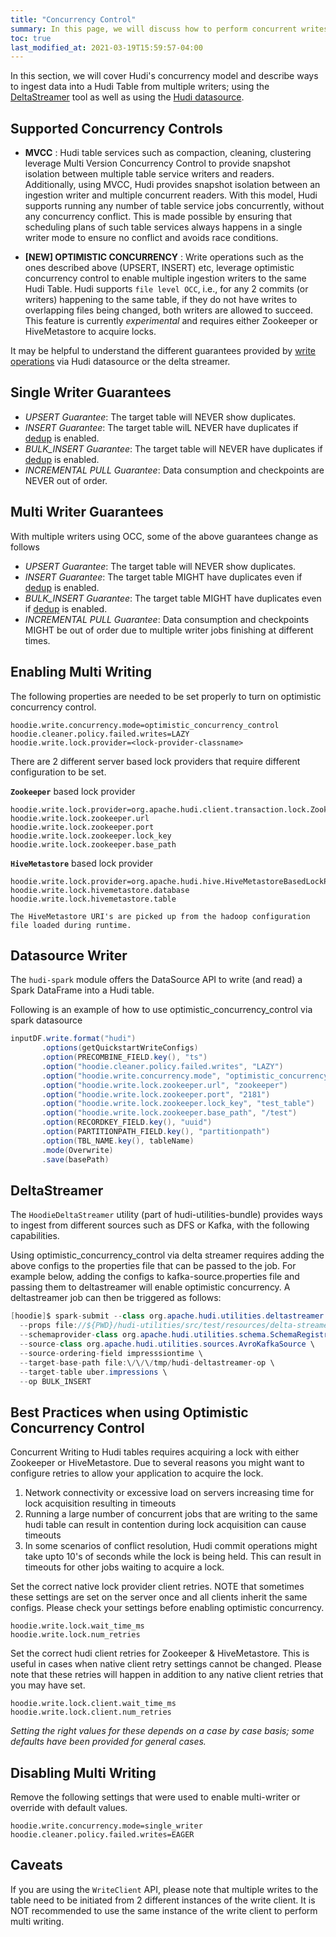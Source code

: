 ```yaml
---
title: "Concurrency Control"
summary: In this page, we will discuss how to perform concurrent writes to Hudi Tables.
toc: true
last_modified_at: 2021-03-19T15:59:57-04:00
---
```


In this section, we will cover Hudi's concurrency model and describe ways to ingest data into a Hudi Table from multiple writers; using the [DeltaStreamer](#deltastreamer) tool as well as 
using the [Hudi datasource](#datasource-writer).

## Supported Concurrency Controls

- **MVCC** : Hudi table services such as compaction, cleaning, clustering leverage Multi Version Concurrency Control to provide snapshot isolation
between multiple table service writers and readers. Additionally, using MVCC, Hudi provides snapshot isolation between an ingestion writer and multiple concurrent readers. 
  With this model, Hudi supports running any number of table service jobs concurrently, without any concurrency conflict. 
  This is made possible by ensuring that scheduling plans of such table services always happens in a single writer mode to ensure no conflict and avoids race conditions.

- **[NEW] OPTIMISTIC CONCURRENCY** : Write operations such as the ones described above (UPSERT, INSERT) etc, leverage optimistic concurrency control to enable multiple ingestion writers to
the same Hudi Table. Hudi supports `file level OCC`, i.e., for any 2 commits (or writers) happening to the same table, if they do not have writes to overlapping files being changed, both writers are allowed to succeed. 
  This feature is currently *experimental* and requires either Zookeeper or HiveMetastore to acquire locks.

It may be helpful to understand the different guarantees provided by [write operations](writing_data#write-operations) via Hudi datasource or the delta streamer.

## Single Writer Guarantees

 - *UPSERT Guarantee*: The target table will NEVER show duplicates.
 - *INSERT Guarantee*: The target table wilL NEVER have duplicates if [dedup](configurations#hoodiedatasourcewriteinsertdropduplicates) is enabled.
 - *BULK_INSERT Guarantee*: The target table will NEVER have duplicates if [dedup](configurations#hoodiedatasourcewriteinsertdropduplicates) is enabled.
 - *INCREMENTAL PULL Guarantee*: Data consumption and checkpoints are NEVER out of order.

## Multi Writer Guarantees

With multiple writers using OCC, some of the above guarantees change as follows

- *UPSERT Guarantee*: The target table will NEVER show duplicates.
- *INSERT Guarantee*: The target table MIGHT have duplicates even if [dedup](configurations#hoodiedatasourcewriteinsertdropduplicates) is enabled.
- *BULK_INSERT Guarantee*: The target table MIGHT have duplicates even if [dedup](configurations#hoodiedatasourcewriteinsertdropduplicates) is enabled.
- *INCREMENTAL PULL Guarantee*: Data consumption and checkpoints MIGHT be out of order due to multiple writer jobs finishing at different times.

## Enabling Multi Writing

The following properties are needed to be set properly to turn on optimistic concurrency control.

```
hoodie.write.concurrency.mode=optimistic_concurrency_control
hoodie.cleaner.policy.failed.writes=LAZY
hoodie.write.lock.provider=<lock-provider-classname>
```

There are 2 different server based lock providers that require different configuration to be set.

**`Zookeeper`** based lock provider

```
hoodie.write.lock.provider=org.apache.hudi.client.transaction.lock.ZookeeperBasedLockProvider
hoodie.write.lock.zookeeper.url
hoodie.write.lock.zookeeper.port
hoodie.write.lock.zookeeper.lock_key
hoodie.write.lock.zookeeper.base_path
```

**`HiveMetastore`** based lock provider

```
hoodie.write.lock.provider=org.apache.hudi.hive.HiveMetastoreBasedLockProvider
hoodie.write.lock.hivemetastore.database
hoodie.write.lock.hivemetastore.table
```

`The HiveMetastore URI's are picked up from the hadoop configuration file loaded during runtime.`

## Datasource Writer

The `hudi-spark` module offers the DataSource API to write (and read) a Spark DataFrame into a Hudi table.

Following is an example of how to use optimistic_concurrency_control via spark datasource

```java
inputDF.write.format("hudi")
       .options(getQuickstartWriteConfigs)
       .option(PRECOMBINE_FIELD.key(), "ts")
       .option("hoodie.cleaner.policy.failed.writes", "LAZY")
       .option("hoodie.write.concurrency.mode", "optimistic_concurrency_control")
       .option("hoodie.write.lock.zookeeper.url", "zookeeper")
       .option("hoodie.write.lock.zookeeper.port", "2181")
       .option("hoodie.write.lock.zookeeper.lock_key", "test_table")
       .option("hoodie.write.lock.zookeeper.base_path", "/test")
       .option(RECORDKEY_FIELD.key(), "uuid")
       .option(PARTITIONPATH_FIELD.key(), "partitionpath")
       .option(TBL_NAME.key(), tableName)
       .mode(Overwrite)
       .save(basePath)
```

## DeltaStreamer

The `HoodieDeltaStreamer` utility (part of hudi-utilities-bundle) provides ways to ingest from different sources such as DFS or Kafka, with the following capabilities.

Using optimistic_concurrency_control via delta streamer requires adding the above configs to the properties file that can be passed to the
job. For example below, adding the configs to kafka-source.properties file and passing them to deltastreamer will enable optimistic concurrency.
A deltastreamer job can then be triggered as follows:

```java
[hoodie]$ spark-submit --class org.apache.hudi.utilities.deltastreamer.HoodieDeltaStreamer `ls packaging/hudi-utilities-bundle/target/hudi-utilities-bundle-*.jar` \
  --props file://${PWD}/hudi-utilities/src/test/resources/delta-streamer-config/kafka-source.properties \
  --schemaprovider-class org.apache.hudi.utilities.schema.SchemaRegistryProvider \
  --source-class org.apache.hudi.utilities.sources.AvroKafkaSource \
  --source-ordering-field impresssiontime \
  --target-base-path file:\/\/\/tmp/hudi-deltastreamer-op \ 
  --target-table uber.impressions \
  --op BULK_INSERT
```

## Best Practices when using Optimistic Concurrency Control

Concurrent Writing to Hudi tables requires acquiring a lock with either Zookeeper or HiveMetastore. Due to several reasons you might want to configure retries to allow your application to acquire the lock. 
1. Network connectivity or excessive load on servers increasing time for lock acquisition resulting in timeouts
2. Running a large number of concurrent jobs that are writing to the same hudi table can result in contention during lock acquisition can cause timeouts
3. In some scenarios of conflict resolution, Hudi commit operations might take upto 10's of seconds while the lock is being held. This can result in timeouts for other jobs waiting to acquire a lock.

Set the correct native lock provider client retries. NOTE that sometimes these settings are set on the server once and all clients inherit the same configs. Please check your settings before enabling optimistic concurrency.
   
```
hoodie.write.lock.wait_time_ms
hoodie.write.lock.num_retries
```

Set the correct hudi client retries for Zookeeper & HiveMetastore. This is useful in cases when native client retry settings cannot be changed. Please note that these retries will happen in addition to any native client retries that you may have set. 

```
hoodie.write.lock.client.wait_time_ms
hoodie.write.lock.client.num_retries
```

*Setting the right values for these depends on a case by case basis; some defaults have been provided for general cases.*

## Disabling Multi Writing

Remove the following settings that were used to enable multi-writer or override with default values.

```
hoodie.write.concurrency.mode=single_writer
hoodie.cleaner.policy.failed.writes=EAGER
```

## Caveats

If you are using the `WriteClient` API, please note that multiple writes to the table need to be initiated from 2 different instances of the write client. 
It is NOT recommended to use the same instance of the write client to perform multi writing. 